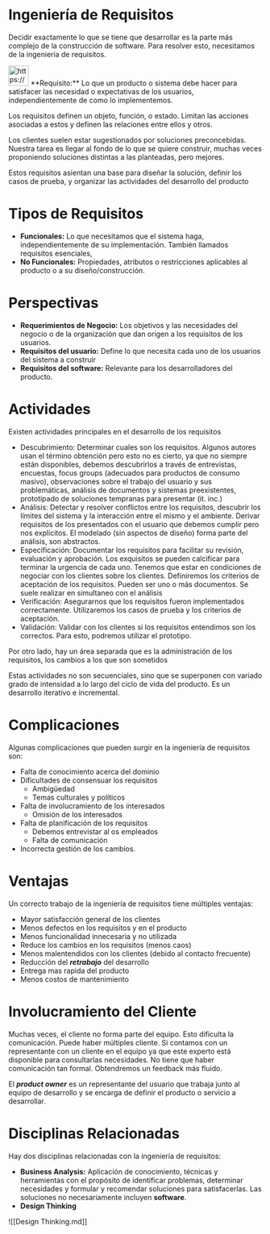 # Ingeniería de Requisitos

Decidir exactamente lo que se tiene que desarrollar es la parte más complejo de la construcción de software. Para resolver esto, necesitamos de la ingeniería de requisitos.

<aside>
<img src="https://www.notion.so/icons/hashtag_gray.svg" alt="https://www.notion.so/icons/hashtag_gray.svg" width="40px" /> **Requisito:** Lo que un producto o sistema debe hacer para satisfacer las necesidad o expectativas de los usuarios, independientemente de como lo implementemos.

</aside>

Los requisitos definen un objeto, función, o estado. Limitan las acciones asociadas a estos y definen las relaciones entre ellos y otros.

Los clientes suelen estar sugestionados por soluciones preconcebidas. Nuestra tarea es llegar al fondo de lo que se quiere construir, muchas veces proponiendo soluciones distintas a las planteadas, pero mejores.

Estos requisitos asientan una base para diseñar la solución, definir los casos de prueba, y organizar las actividades del desarrollo del producto

# Tipos de Requisitos

- **Funcionales:** Lo que necesitamos que el sistema haga, independientemente de su implementación. También llamados requisitos esenciales,
- ******************************No Funcionales:****************************** Propiedades, atributos o restricciones aplicables al producto o a su diseño/construcción.

# Perspectivas

- **Requerimientos de Negocio:** Los objetivos y las necesidades del negocio o de la organización que dan origen a los requisitos de los usuarios.
- **************Requisitos del usuario:************** Define lo que necesita cada uno de los usuarios del sistema a construir
- **************************************************Requisitos del software:************************************************** Relevante para los desarrolladores del producto.

# Actividades

Existen actividades principales en el desarrollo de los requisitos

- Descubrimiento: Determinar cuales son los requisitos. Algunos autores usan el término obtención pero esto no es cierto, ya que no siempre están disponibles, debemos descubrirlos a través de entrevistas, encuestas, focus groups (adecuados para productos de consumo masivo), observaciones sobre el trabajo del usuario y sus problemáticas, análisis de documentos y sistemas preexistentes, prototipado de soluciones tempranas para presentar (it. inc.)
- Análisis: Detectar y resolver conflictos entre los requisitos, descubrir los límites del sistema y la interacción entre el mismo y el ambiente. Derivar requisitos de los presentados con el usuario que debemos cumplir pero nos explícitos. El modelado (sin aspectos de diseño) forma parte del análisis, son abstractos.
- Especificación: Documentar los requisitos para facilitar su revisión, evaluación y aprobación. Los exquisitos se pueden calcificar para terminar la urgencia de cada uno. Tenemos que estar en condiciones de negociar con los clientes sobre los clientes. Definiremos los criterios de aceptación de los requisitos. Pueden ser uno o más documentos. Se suele realizar en simultaneo con el análisis
- Verificación: Asegurarnos que los requisitos fueron implementados correctamente. Utilizaremos los casos de prueba y los criterios de aceptación.
- Validación: Validar con los clientes si los requisitos entendimos son los correctos. Para esto, podremos utilizar el prototipo.

Por otro lado, hay un área separada que es la administración de los requisitos, los cambios a los que son sometidos 

Estas actividades no son secuenciales, sino que se superponen con variado grado de intensidad a lo largo del ciclo de vida del producto. Es un desarrollo iterativo e incremental.

# Complicaciones

Algunas complicaciones que pueden surgir en la ingeniería de requisitos son:

- Falta de conocimiento acerca del dominio
- Dificultades de consensuar los requisitos
    - Ambigüedad
    - Temas culturales y políticos
- Falta de involucramiento de los interesados
    - Omisión de los interesados
- Falta de planificación de los requisitos
    - Debemos entrevistar al os empleados
    - Falta de comunicación
- Incorrecta gestión de  los cambios.

# Ventajas

Un correcto trabajo de la ingeniería de requisitos tiene múltiples ventajas:

- Mayor satisfacción general de los clientes
- Menos defectos en los requisitos y en el producto
- Menos funcionalidad innecesaria y no utilizada
- Reduce los cambios en los requisitos (menos caos)
- Menos malentendidos con los clientes (debido al contacto frecuente)
- Reducción del *********retrabajo********* del desarrollo
- Entrega mas rapida del producto
- Menos costos de mantenimiento

# Involucramiento del Cliente

Muchas veces, el cliente no forma parte del equipo. Esto dificulta la comunicación. Puede haber múltiples cliente. Si contamos con un representante con un cliente en el equipo ya que este experto está disponible para consultarlas necesidades. No tiene que haber comunicación tan formal. Obtendremos un feedback más fluido.

El *************product owner************* es un representante del usuario que trabaja junto al equipo de desarrollo y se encarga de definir el producto o servicio a desarrollar.

# Disciplinas Relacionadas

Hay dos disciplinas relacionadas con la ingeniería de requisitos:

- **Business Analysis:** Aplicación de conocimiento, técnicas y herramientas con el propósito de identificar problemas, determinar necesidades y formular y recomendar soluciones para satisfacerlas. Las soluciones no necesariamente incluyen ********software********.
- **Design Thinking**

![[Design Thinking.md]]